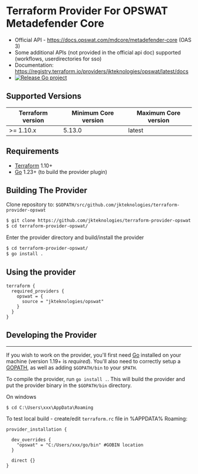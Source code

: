 Terraform Provider For OPSWAT Metadefender Core
==================

- Official API - https://docs.opswat.com/mdcore/metadefender-core (OAS 3)
- Some additional APIs (not provided in the official api doc) supported (workflows, userdirectories for sso)
- Documentation: https://registry.terraform.io/providers/jkteknologies/opswat/latest/docs
- [![Release Go project](https://github.com/jkteknologies/terraform-provider-opswat/actions/workflows/release.yaml/badge.svg)](https://github.com/jkteknologies/terraform-provider-opswat/actions/workflows/release.yaml)

Supported Versions
------------------

| Terraform version | Minimum Core version   | Maximum Core version |
|-------------------|------------------------|----------------------| 
| >= 1.10.x	        | 5.13.0	               | latest               |

Requirements
------------

-	[Terraform](https://www.terraform.io/downloads.html) 1.10+
-	[Go](https://golang.org/doc/install) 1.23+ (to build the provider plugin)

Building The Provider
---------------------

Clone repository to: `$GOPATH/src/github.com/jkteknologies/terraform-provider-opswat`

```sh
$ git clone https://github.com/jkteknologies/terraform-provider-opswat.git
$ cd terraform-provider-opswat/
```

Enter the provider directory and build/install the provider

```sh
$ cd terraform-provider-opswat/
$ go install .
```

Using the provider
----------------------
```hcl
terraform {
  required_providers {
    opswat = {
      source = "jkteknologies/opswat"
    }
  }
}
```


## Developing the Provider
---------------------------

If you wish to work on the provider, you'll first need [Go](http://www.golang.org) installed on your machine (version 1.19+ is *required*). You'll also need to correctly setup a [GOPATH](http://golang.org/doc/code.html#GOPATH), as well as adding `$GOPATH/bin` to your `$PATH`.

To compile the provider, run `go install .`. This will build the provider and put the provider binary in the `$GOPATH/bin` directory.


On windows
```shell
$ cd C:\Users\xxx\AppData\Roaming
```

To test local build - create/edit `terraform.rc` file in %APPDATA% Roaming:

```text
provider_installation {

  dev_overrides {
    "opswat" = "C:/Users/xxx/go/bin" #GOBIN location
  }

  direct {}
}
```